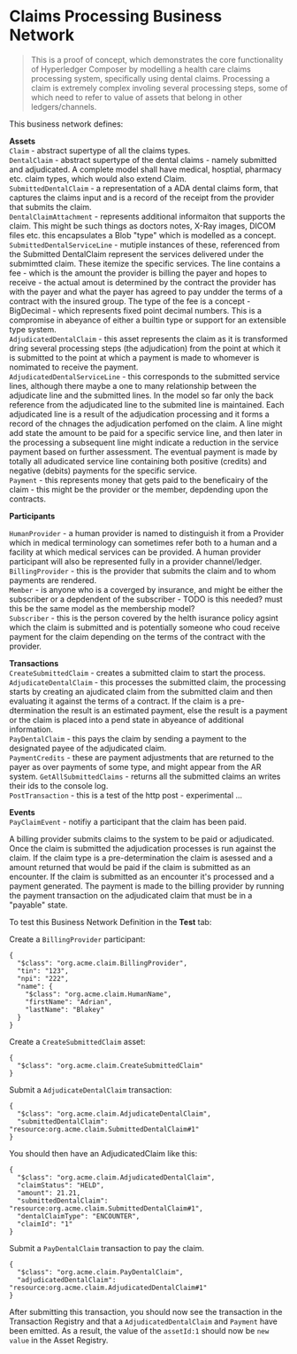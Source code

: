 # Claims Processing Business Network

> This is a proof of concept, which demonstrates the core functionality of Hyperledger Composer by modelling
a health care claims processing system, specifically using dental claims. Processing a claim is extremely
complex involing several processing steps, some of which need to refer to value of assets that belong in
other ledgers/channels. 

This business network defines:  

**Assets**  
`Claim` - abstract supertype of all the claims types.  
`DentalClaim` - abstract supertype of the dental claims - namely submitted and adjudicated. A complete model shall have medical, hosptial, pharmacy etc. claim types, which would also extend Claim.  
`SubmittedDentalClaim` - a representation of a ADA dental claims form, that captures the claims input and
is a record of the receipt from the provider that submits the claim.  
`DentalClaimAttachment` - represents additional informaiton that supports the claim. This might be such
things as doctors notes, X-Ray images, DICOM files etc. this encapsulates a Blob "type" which is modelled as a concept.  
`SubmittedDentalServiceLine` - mutiple instances of these, referenced from the Submitted DentalClaim represent
the services delivered under the submimtted claim. These itemize the specific services. The line contains a 
fee - which is the amount the provider is billing the payer and hopes to receive - the actual amout is
determined by the contract the provider has with the payer and what the payer has agreed to pay undder the 
terms of a contract with the insured group. The type of the fee is a concept - BigDecimal - which represents fixed point decimal numbers. This is a compromise in abeyance of either a builtin type or support for an extensible type system.  
`AdjudicatedDentalClaim` - this asset represents the claim as it is transformed dring several processing
steps (the adjudication) from the point at which it is submitted to the point at which a payment is made
to whomever is nomimated to receive the payment.  
`AdjudicatedDentalServiceLine` - this corresponds to the submitted service lines, although there maybe a
one to many relationship between the adjudicate line and the submitted lines. In the model so far only
the back reference from the adjudicated line to the submited line is maintained. Each adjudicated 
line is a result of the adjudication processing and it forms a record of the chnages the adjudication
perfomed on the claim. A line might add state the amount to be paid for a specific service line, and then 
later in the processing a subsequent line might indicate a reduction in the service payment based on
further assessment. The eventual payment is made by totally all adudicated service line 
containing both positive (credits) and negative (debits) payments for the specific service.  
`Payment` - this represents money that gets paid to the beneficairy of the claim - this might be the provider or the member, depdending upon the contracts.  

**Participants**  

`HumanProvider` - a human provider is named to distinguish it from a Provider which in medical
terminology can sometimes refer both to a human and a facility at which medical services can be provided. A human provider participant will also be represented fully in a provider channel/ledger.  
`BillingProvider` - this is the provider that submits the claim and to whom payments are rendered.  
`Member` - is anyone who is a coverged by insurance, and might be either the subscriber or a depdendent of
the subscriber - TODO is this needed? must this be the same model as the membership model?  
`Subscriber` - this is the person covered by the helth isurance policy agsint which the claim
is submitted and is potentially someone who coud receive payment for the claim depending on the 
terms of the contract with the provider.  

**Transactions**  
`CreateSubmittedClaim` - creates a submitted claim to start the process.  
`AdjudicateDentalClaim` - this processes the submitted claim, the processing starts by creating an ajudicated
claim from the submitted claim and then evaluating it against the terms of a contract. If the claim
is a pre-dtermination the result is an estimated payment, else the result is a payment or the claim is placed into a pend state in abyeance of additional information.  
`PayDentalClaim` - this pays the claim by sending a payment to the designated payee of the adjudicated claim.  
`PaymentCredits` - these are payment adjustments that are returned to the payer as over payments of some type,
and might appear from the AR system. 
`GetAllSubmittedClaims` - returns all the submitted claims an writes their ids to the console log.   
`PostTransaction` - this is a test of the http post - experimental ...  

**Events**  
`PayClaimEvent` - notifiy a participant that the claim has been paid.  

A billing provider submits claims to the system to be paid or adjudicated. Once the claim 
is submitted the adjudication processes is run against the claim. 
If the claim type is a pre-determination the claim is asessed and a
amount returned that would be paid if the claim is submitted as an encounter.
If the claim is submitted as an encounter it's processed and a payment generated. The payment is made to the billing provider by running the payment transaction on the adjudicated claim that must be in a 
"payable" state.  


To test this Business Network Definition in the **Test** tab:  

Create a `BillingProvider` participant:  

```
{
  "$class": "org.acme.claim.BillingProvider",
  "tin": "123",
  "npi": "222",
  "name": {
    "$class": "org.acme.claim.HumanName",
    "firstName": "Adrian",
    "lastName": "Blakey"
  }
}
```

Create a `CreateSubmittedClaim` asset:

```
{
  "$class": "org.acme.claim.CreateSubmittedClaim"
}
```

Submit a `AdjudicateDentalClaim` transaction:

```
{
  "$class": "org.acme.claim.AdjudicateDentalClaim",
  "submittedDentalClaim": "resource:org.acme.claim.SubmittedDentalClaim#1"
}
```

You should then have an AdjudicatedClaim like this:
```
{
  "$class": "org.acme.claim.AdjudicatedDentalClaim",
  "claimStatus": "HELD",
  "amount": 21.21,
  "submittedDentalClaim": "resource:org.acme.claim.SubmittedDentalClaim#1",
  "dentalClaimType": "ENCOUNTER",
  "claimId": "1"
}
```

Submit a `PayDentalClaim` transaction to pay the claim.
```
{
  "$class": "org.acme.claim.PayDentalClaim",
  "adjudicatedDentalClaim": "resource:org.acme.claim.AdjudicatedDentalClaim#1"
}
```

After submitting this transaction, you should now see the transaction in the Transaction Registry and that a `AdjudicatedDentalClaim` and `Payment` have been emitted. As a result, the value of the `assetId:1` should now be `new value` in the Asset Registry.

